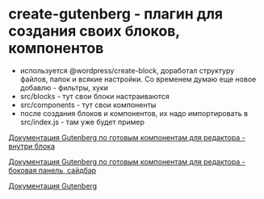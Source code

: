 # create-gutenberg - плагин для создания своих блоков, компонентов

- используется @wordpress/create-block, доработал структуру файлов, папок и всякие настройки. Со временем думаю еще новое добавлю - фильтры, хуки
- src/blocks - тут свои блоки настраиваются
- src/components - тут свои компоненты
- после создания блоков и компонентов, их надо импортировать в src/index.js - там уже будет пример

[Документация Gutenberg по готовым компонентам для редактора - внутри блока](https://github.com/WordPress/gutenberg/tree/8ba8c6d8ec69f9239af32f9a47c0d00ef70eef5e/packages/block-editor/src/components)

[Документация Gutenberg по готовым компонентам для редактора - боковая панель, сайдбар](https://github.com/WordPress/gutenberg/tree/8ba8c6d8ec69f9239af32f9a47c0d00ef70eef5e/packages/components/src)

[Документация Gutenberg](https://github.com/WordPress/gutenberg)
